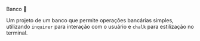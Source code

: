 Banco 🏦

Um projeto de um banco que permite operações bancárias simples, utilizando `inquirer` para interação com o usuário e `chalk` para estilização no terminal.

